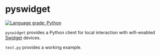 # pyswidget
[![Language grade: Python](https://img.shields.io/lgtm/grade/python/g/michaeldavie/pyswidget.svg?logo=lgtm&logoWidth=18)](https://lgtm.com/projects/g/michaeldavie/pyswidget/context:python)

`pyswidget` provides a Python client for local interaction with wifi-enabled [Swidget](https://swidget.com) devices.

`test.py` provides a working example.